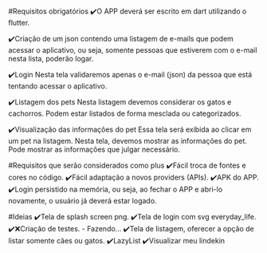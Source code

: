 #Requisitos obrigatórios
✔️O APP deverá ser escrito em dart utilizando o flutter.

✔️Criação de um json contendo uma listagem de e-mails que podem acessar o aplicativo, ou seja, somente pessoas que estiverem com o e-mail nesta lista, poderão logar.

✔️Login
Nesta tela validaremos apenas o e-mail (json) da pessoa que está tentando acessar o aplicativo.

✔️Listagem dos pets
Nesta listagem devemos considerar os gatos e cachorros. Podem estar listados de forma mesclada ou categorizados.

✔️Visualização das informações do pet
Essa tela será exibida ao clicar em um pet na listagem. Nesta tela, devemos mostrar as informações do pet.
Pode mostrar as informações que julgar necessário.

#Requisitos que serão considerados como plus
✔️Fácil troca de fontes e cores no código.
✔️Fácil adaptação a novos providers (APIs).
✔️APK do APP.
✔️Login persistido na memória, ou seja, ao fechar o APP e abri-lo novamente, o usuário já deverá estar logado.

#Ideias
✔️Tela de splash screen png.
✔️Tela de login com svg everyday_life.
✔️❌Criação de testes. - Fazendo...
✔️Tela de listagem, oferecer a opção de listar somente cães ou gatos.
✔️LazyList
✔️Visualizar meu lindekin 